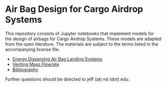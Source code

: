 Air Bag Design for Cargo Airdrop Systems
========================================

This repository consists of Jupyter notebooks that implement models for the design of airbags for Cargo Airdrop Systems.  These models are adapted from the open literature. The materials are subject to the terms listed in the accompanying license file.

* [Energy Dispersing Air Bag Landing Systems](http://nbviewer.ipython.org/github/jckantor/Airbag-Design-for-Cargo-Airdrop/blob/master/notebooks/Energy%20Dispersing%20Air%20Bag%20Landing%20Systems.ipynb)
* [Venting Mass Flowrate](http://nbviewer.ipython.org/github/jckantor/Airbag-Design-for-Cargo-Airdrop/blob/master/notebooks/Venting%20Mass%20Flowrate.ipynb)
* [Bibliography](http://nbviewer.ipython.org/github/jckantor/Airbag-Design-for-Cargo-Airdrop/blob/master/notebooks/Bibliography.ipynb)

Further questions should be directed to jeff (at) nd (dot) edu.
